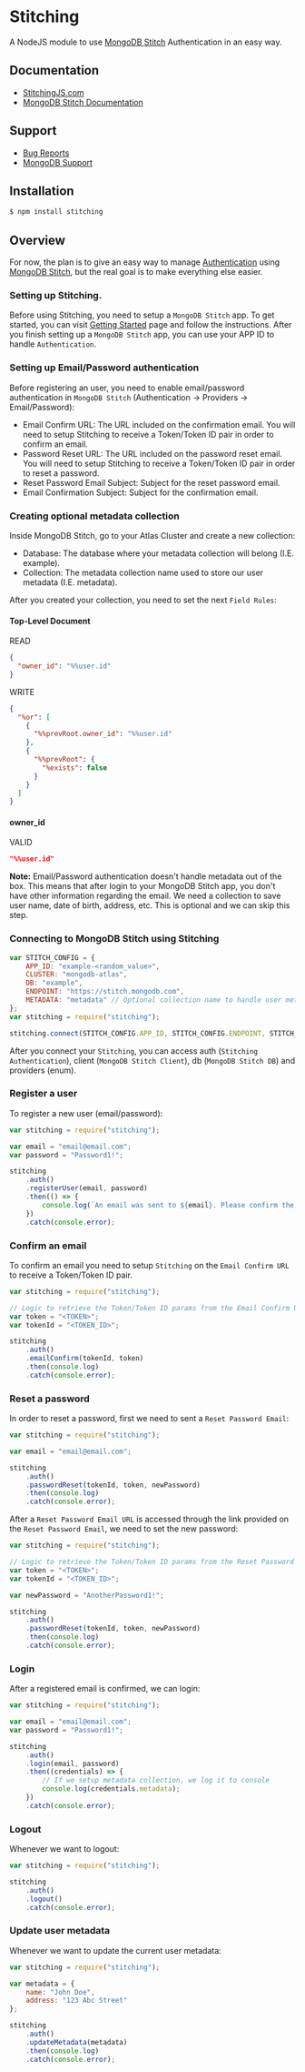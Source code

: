 # Stitching
A NodeJS module to use [MongoDB Stitch](https://www.mongodb.com/cloud/stitch) Authentication in an easy way.

## Documentation

- [StitchingJS.com](http://stitchingjs.com/)
- [MongoDB Stitch Documentation](https://docs.mongodb.com/stitch/)

## Support

  - [Bug Reports](https://github.com/waterkhair/stitching/issues/)
  - [MongoDB Support](https://docs.mongodb.org/manual/support/)

## Installation

```sh
$ npm install stitching
```

## Overview

For now, the plan is to give an easy way to manage [Authentication](https://docs.mongodb.com/stitch/authentication/) using [MongoDB Stitch](https://www.mongodb.com/cloud/stitch), but the real goal is to make everything else easier.

### Setting up Stitching.

Before using Stitching, you need to setup a `MongoDB Stitch` app. To get started, you can visit [Getting Started](https://docs.mongodb.com/stitch/getting-started/) page and follow the instructions. After you finish setting up a `MongoDB Stitch` app, you can use your APP ID to handle `Authentication`.

### Setting up Email/Password authentication

Before registering an user, you need to enable email/password authentication in `MongoDB Stitch` (Authentication -> Providers -> Email/Password):

* Email Confirm URL: The URL included on the confirmation email. You will need to setup Stitching to receive a Token/Token ID pair in order to confirm an email.
* Password Reset URL: The URL included on the password reset email. You will need to setup Stitching to receive a Token/Token ID pair in order to reset a password.
* Reset Password Email Subject: Subject for the reset password email.
* Email Confirmation Subject: Subject for the confirmation email.

### Creating optional metadata collection

Inside MongoDB Stitch, go to your Atlas Cluster and create a new collection:

* Database: The database where your metadata collection will belong (I.E. example).
* Collection: The metadata collection name used to store our user metadata (I.E. metadata).

After you created your collection, you need to set the next `Field Rules`:

#### Top-Level Document
READ
```json
{
  "owner_id": "%%user.id"
}
```
WRITE
```json
{
  "%or": [
    {
      "%%prevRoot.owner_id": "%%user.id"
    },
    {
      "%%prevRoot": {
        "%exists": false
      }
    }
  ]
}
```

#### owner_id
VALID
```json
"%%user.id"
```

**Note:** Email/Password authentication doesn't handle metadata out of the box. This means that after login to your MongoDB Stitch app, you don't have other information regarding the email. We need a collection to save user name, date of birth, address, etc. This is optional and we can skip this step.

### Connecting to MongoDB Stitch using Stitching

```js
var STITCH_CONFIG = {
    APP_ID: "example-<random_value>",
    CLUSTER: "mongodb-atlas",
    DB: "example",
    ENDPOINT: "https://stitch.mongodb.com",
    METADATA: "metadata" // Optional collection name to handle user metadata (I.E. name, dob, profile_image, etc)
};
var stitching = require("stitching");

stitching.connect(STITCH_CONFIG.APP_ID, STITCH_CONFIG.ENDPOINT, STITCH_CONFIG.CLUSTER, STITCH_CONFIG.DB, STITCH_CONFIG.METADATA);
```

After you connect your `Stitching`, you can access auth (`Stitching Authentication`), client (`MongoDB Stitch Client`), db (`MongoDB Stitch DB`) and providers (enum).

### Register a user

To register a new user (email/password):

```js
var stitching = require("stitching");

var email = "email@email.com";
var password = "Password1!";

stitching
    .auth()
    .registerUser(email, password)
    .then(() => {
        console.log(`An email was sent to ${email}. Please confirm the email by accessing the link provided.`);
    })
    .catch(console.error);
```

### Confirm an email

To confirm an email you need to setup `Stitching` on the `Email Confirm URL` to receive a Token/Token ID pair.

```js
var stitching = require("stitching");

// Logic to retrieve the Token/Token ID params from the Email Confirm URL
var token = "<TOKEN>";
var tokenId = "<TOKEN_ID>";

stitching
    .auth()
    .emailConfirm(tokenId, token)
    .then(console.log)
    .catch(console.error);
```

### Reset a password

In order to reset a password, first we need to sent a `Reset Password Email`:

```js
var stitching = require("stitching");

var email = "email@email.com";

stitching
    .auth()
    .passwordReset(tokenId, token, newPassword)
    .then(console.log)
    .catch(console.error);
```

After a `Reset Password Email URL` is accessed through the link provided on the `Reset Password Email`, we need to set the new password:

```js
var stitching = require("stitching");

// Logic to retrieve the Token/Token ID params from the Reset Password Email URL
var token = "<TOKEN>";
var tokenId = "<TOKEN_ID>";

var newPassword = "AnotherPassword1!";

stitching
    .auth()
    .passwordReset(tokenId, token, newPassword)
    .then(console.log)
    .catch(console.error);
```

### Login

After a registered email is confirmed, we can login:

```js
var stitching = require("stitching");

var email = "email@email.com";
var password = "Password1!";

stitching
    .auth()
    .login(email, password)
    .then((credentials) => {
        // If we setup metadata collection, we log it to console
        console.log(credentials.metadata);
    })
    .catch(console.error);
```

### Logout

Whenever we want to logout:

```js
var stitching = require("stitching");

stitching
    .auth()
    .logout()
    .catch(console.error);
```

### Update user metadata

Whenever we want to update the current user metadata:

```js
var stitching = require("stitching");

var metadata = {
    name: "John Doe",
    address: "123 Abc Street"
};

stitching
    .auth()
    .updateMetadata(metadata)
    .then(console.log)
    .catch(console.error);
```